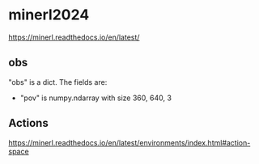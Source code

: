# minerl2024
https://minerl.readthedocs.io/en/latest/


## obs 
"obs" is a dict. The fields are:
- "pov" is numpy.ndarray with size 360, 640, 3

## Actions
https://minerl.readthedocs.io/en/latest/environments/index.html#action-space

